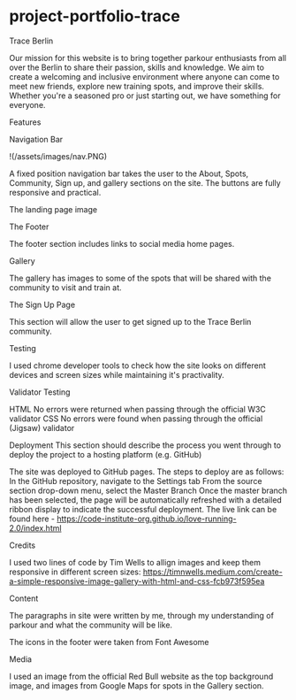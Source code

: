 # project-portfolio-trace

Trace Berlin

Our mission for this website is to bring together parkour enthusiasts from all over the Berlin to share their passion, skills and knowledge. We aim to create a welcoming and inclusive environment where anyone can come to meet new friends, explore new training spots, and improve their skills. Whether you're a seasoned pro or just starting out, we have something for everyone. 

Features 

Navigation Bar

!(/assets/images/nav.PNG)

A fixed position navigation bar takes the user to the About, Spots, Community, Sign up, and gallery sections on the site. The buttons are fully responsive and practical. 

The landing page image

The Footer

The footer section includes links to social media home pages. 

Gallery

The gallery has images to some of the spots that will be shared with the community to visit and train at. 

The Sign Up Page

This section will allow the user to get signed up to the Trace Berlin community.

Testing

I used chrome developer tools to check how the site looks on different devices and screen sizes while maintaining it's practivality. 

Validator Testing

HTML
No errors were returned when passing through the official W3C validator
CSS
No errors were found when passing through the official (Jigsaw) validator


Deployment
This section should describe the process you went through to deploy the project to a hosting platform (e.g. GitHub)

The site was deployed to GitHub pages. The steps to deploy are as follows:
In the GitHub repository, navigate to the Settings tab
From the source section drop-down menu, select the Master Branch
Once the master branch has been selected, the page will be automatically refreshed with a detailed ribbon display to indicate the successful deployment.
The live link can be found here - https://code-institute-org.github.io/love-running-2.0/index.html

Credits

I used two lines of code by Tim Wells to allign images and keep them responsive in different screen sizes: https://timnwells.medium.com/create-a-simple-responsive-image-gallery-with-html-and-css-fcb973f595ea


Content

The paragraphs in site were written by me, through my understanding of parkour and what the community will be like.

The icons in the footer were taken from Font Awesome

Media

I used an image from the official Red Bull website as the top background image, and images from Google Maps for spots in the Gallery section. 

